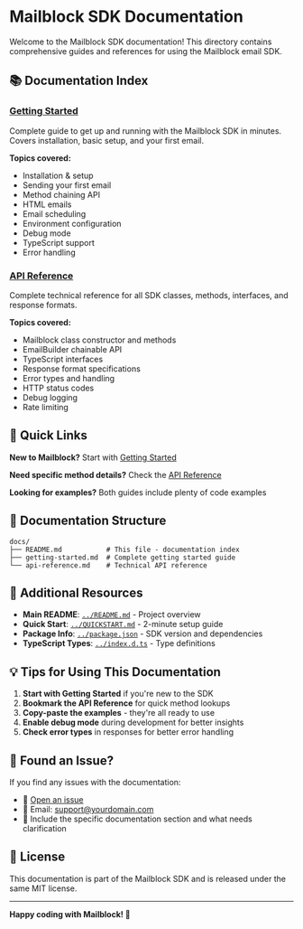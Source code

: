 # Mailblock SDK Documentation

Welcome to the Mailblock SDK documentation! This directory contains comprehensive guides and references for using the Mailblock email SDK.

## 📚 Documentation Index

### [Getting Started](getting-started.md)
Complete guide to get up and running with the Mailblock SDK in minutes. Covers installation, basic setup, and your first email.

**Topics covered:**
- Installation & setup
- Sending your first email
- Method chaining API
- HTML emails
- Email scheduling
- Environment configuration
- Debug mode
- TypeScript support
- Error handling

### [API Reference](api-reference.md)
Complete technical reference for all SDK classes, methods, interfaces, and response formats.

**Topics covered:**
- Mailblock class constructor and methods
- EmailBuilder chainable API
- TypeScript interfaces
- Response format specifications
- Error types and handling
- HTTP status codes
- Debug logging
- Rate limiting

## 🚀 Quick Links

**New to Mailblock?** Start with [Getting Started](getting-started.md)

**Need specific method details?** Check the [API Reference](api-reference.md)

**Looking for examples?** Both guides include plenty of code examples

## 📖 Documentation Structure

```
docs/
├── README.md           # This file - documentation index
├── getting-started.md  # Complete getting started guide
└── api-reference.md    # Technical API reference
```

## 🔗 Additional Resources

- **Main README**: [`../README.md`](../README.md) - Project overview
- **Quick Start**: [`../QUICKSTART.md`](../QUICKSTART.md) - 2-minute setup guide
- **Package Info**: [`../package.json`](../package.json) - SDK version and dependencies
- **TypeScript Types**: [`../index.d.ts`](../index.d.ts) - Type definitions

## 💡 Tips for Using This Documentation

1. **Start with Getting Started** if you're new to the SDK
2. **Bookmark the API Reference** for quick method lookups
3. **Copy-paste the examples** - they're all ready to use
4. **Enable debug mode** during development for better insights
5. **Check error types** in responses for better error handling

## 🐛 Found an Issue?

If you find any issues with the documentation:

- 📝 [Open an issue](https://github.com/your-org/mailblock-sdk/issues)
- 📧 Email: support@yourdomain.com
- 💬 Include the specific documentation section and what needs clarification

## 📄 License

This documentation is part of the Mailblock SDK and is released under the same MIT license.

---

**Happy coding with Mailblock! 🚀**